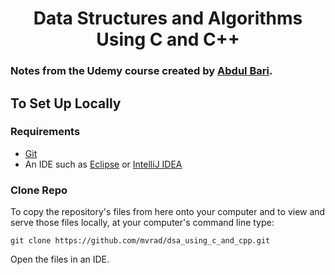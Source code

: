 <div align="center">
  <h1>Data Structures and Algorithms Using C and C++</h1>
</div>
  <h3>Notes from the Udemy course created by <a href=https://www.udemy.com/course/java-se-programming/>Abdul Bari</a>.</h3>
  
## To Set Up Locally

### Requirements

* [Git](http://git-scm.com/)
* An IDE such as [Eclipse](https://www.eclipse.org/eclipseide/) or [IntelliJ IDEA](https://www.jetbrains.com/idea/)

### Clone Repo

To copy the repository's files from here onto your computer and to view and serve those files locally, at your computer's command line type:
```
git clone https://github.com/mvrad/dsa_using_c_and_cpp.git
```
Open the files in an IDE.